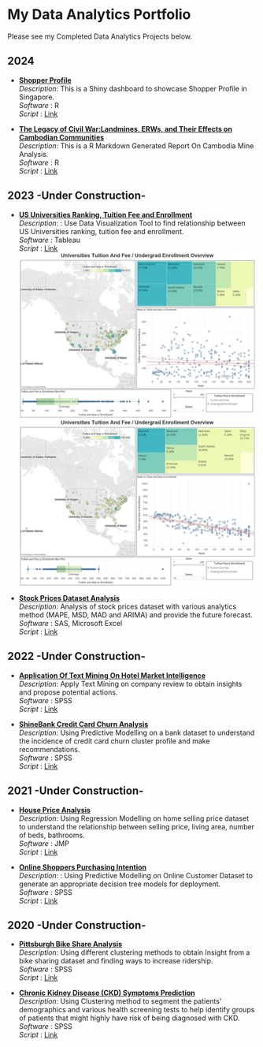 # My Data Analytics Portfolio

Please see my Completed Data Analytics Projects below.

## 2024

- **[Shopper Profile](https://seikyo.shinyapps.io/ShopperProfile/)**  
  *Description*: This is a Shiny dashboard to showcase Shopper Profile in Singapore. <br>
  *Software* : R <br>
  *Script* : [Link](https://github.com/SeikyoX/MyPortfolio/tree/main/ShopperProfile)

- **[The Legacy of Civil War:Landmines, ERWs, and Their Effects on Cambodian Communities](https://rpubs.com/seikyox/1242723)**  
  *Description*: This is a R Markdown Generated Report On Cambodia Mine Analysis. <br>
  *Software* : R <br>
  *Script* : [Link](https://github.com/SeikyoX/MyPortfolio/tree/main/CambodiaMine)
  
## 2023 **-Under Construction-**

- **[US Universities Ranking, Tuition Fee and Enrollment](https://seikyox.github.io/MyPortfolio/US%20Universities%20Ranking%20Tuition%20Fee%20and%20Enrollment.htm)**  
  *Description*: : Use Data Visualization Tool to find relationship between US Universities ranking, tuition fee and enrollment. <br>
  *Software* : Tableau <br>
  *Script* : [Link](https://github.com/SeikyoX/MyPortfolio/tree/main/US%20Universities%20Ranking%20Tuition%20Fee%20and%20Enrollment.htm) <br>
  ![Universities Undergrad Enrollment Overview](US%20Universities%20Dashbpard%2001.jpg) <br>
  ![Universities Tuition And Fee Overview](US%20Universities%20Dashbpard%2002.jpg) <br>

- **[Stock Prices Dataset Analysis](https://your-shiny-app3-url.com)**  
  *Description*: Analysis of stock prices dataset with various analytics method (MAPE, MSD, MAD and ARIMA) and provide the future forecast. <br>
  *Software* : SAS, Microsoft Excel <br>
  *Script* : [Link](...)

## 2022 **-Under Construction-**

- **[Application Of Text Mining On Hotel Market Intelligence](https://your-shiny-app4-url.com)**  
  *Description*: Apply Text Mining on company review to obtain insights and propose potential actions. <br>
  *Software* : SPSS <br>
  *Script* : [Link](...)

- **[ShineBank Credit Card Churn Analysis](https://your-shiny-app4-url.com)**  
  *Description*: Using Predictive Modelling on a bank dataset to understand the incidence of credit card churn cluster profile and make recommendations. <br>
  *Software* : SPSS <br>
  *Script* : [Link](...)

## 2021 **-Under Construction-**

- **[House Price Analysis](https://your-shiny-app4-url.com)**  
  *Description*: Using Regression Modelling on home selling price dataset to understand the relationship between selling price, living area, number of beds, bathrooms. <br>
  *Software* : JMP <br>
  *Script* : [Link](...)

- **[Online Shoppers Purchasing Intention](https://your-shiny-app4-url.com)**  
  *Description*: : Using Predictive Modelling on Online Customer Dataset to generate an appropriate decision tree models for deployment. <br>
  *Software* : SPSS <br>
  *Script* : [Link](...)

## 2020 **-Under Construction-**

- **[Pittsburgh Bike Share Analysis](https://your-shiny-app4-url.com)**  
  *Description*: Using different clustering methods to obtain Insight from a bike sharing dataset and finding ways to increase ridership. <br>
  *Software* : SPSS <br>
  *Script* : [Link](...)

- **[Chronic Kidney Disease (CKD) Symptoms Prediction](https://your-shiny-app4-url.com)**  
  *Description*: Using Clustering method to segment the patients' demographics and various health screening tests to help identify groups of patients that might highly have risk of being diagnosed with CKD. <br>
  *Software* : SPSS <br>
  *Script* : [Link](...)
